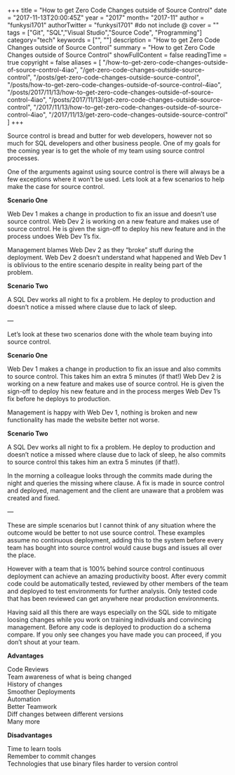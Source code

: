 +++
title = "How to get Zero Code Changes outside of Source Control"
date = "2017-11-13T20:00:45Z"
year = "2017"
month= "2017-11"
author = "funkysi1701"
authorTwitter = "funkysi1701" #do not include @
cover = ""
tags = ["Git", "SQL","Visual Studio","Source Code", "Programming"]
category="tech"
keywords = ["", ""]
description =  "How to get Zero Code Changes outside of Source Control"
summary = "How to get Zero Code Changes outside of Source Control"
showFullContent = false
readingTime = true
copyright = false
aliases = [
    "/how-to-get-zero-code-changes-outside-of-source-control-4iao",
    "/get-zero-code-changes-outside-source-control",
    "/posts/get-zero-code-changes-outside-source-control",
    "/posts/how-to-get-zero-code-changes-outside-of-source-control-4iao",
    "/posts/2017/11/13/how-to-get-zero-code-changes-outside-of-source-control-4iao",
    "/posts/2017/11/13/get-zero-code-changes-outside-source-control",
    "/2017/11/13/how-to-get-zero-code-changes-outside-of-source-control-4iao",
    "/2017/11/13/get-zero-code-changes-outside-source-control"
]
+++

Source control is bread and butter for web developers, however not so much for SQL developers and other business people. One of my goals for the coming year is to get the whole of my team using source control processes.

One of the arguments against using source control is there will always be a few exceptions where it won’t be used. Lets look at a few scenarios to help make the case for source control.

**Scenario One**

Web Dev 1 makes a change in production to fix an issue and doesn’t use source control. Web Dev 2 is working on a new feature and makes use of source control. He is given the sign-off to deploy his new feature and in the process undoes Web Dev 1’s fix.

Management blames Web Dev 2 as they “broke” stuff during the deployment. Web Dev 2 doesn’t understand what happened and Web Dev 1 is oblivious to the entire scenario despite in reality being part of the problem.

**Scenario Two**

A SQL Dev works all night to fix a problem. He deploy to production and doesn’t notice a missed where clause due to lack of sleep.

—

Let’s look at these two scenarios done with the whole team buying into source control.

**Scenario One**

Web Dev 1 makes a change in production to fix an issue and also commits to source control. This takes him an extra 5 minutes (if that!) Web Dev 2 is working on a new feature and makes use of source control. He is given the sign-off to deploy his new feature and in the process merges Web Dev 1’s fix before he deploys to production.

Management is happy with Web Dev 1, nothing is broken and new functionality has made the website better not worse.

**Scenario Two**

A SQL Dev works all night to fix a problem. He deploy to production and doesn’t notice a missed where clause due to lack of sleep, he also commits to source control this takes him an extra 5 minutes (if that!).

In the morning a colleague looks through the commits made during the night and queries the missing where clause. A fix is made in source control and deployed, management and the client are unaware that a problem was created and fixed.

—

These are simple scenarios but I cannot think of any situation where the outcome would be better to not use source control. These examples assume no continuous deployment, adding this to the system before every team has bought into source control would cause bugs and issues all over the place.

However with a team that is 100% behind source control continuous deployment can achieve an amazing productivity boost. After every commit code could be automatically tested, reviewed by other members of the team and deployed to test environments for further analysis. Only tested code that has been reviewed can get anywhere near production environments.

Having said all this there are ways especially on the SQL side to mitigate loosing changes while you work on training individuals and convincing management. Before any code is deployed to production do a schema compare. If you only see changes you have made you can proceed, if you don’t shout at your team.

**Advantages**

Code Reviews  
Team awareness of what is being changed  
History of changes  
Smoother Deployments  
Automation  
Better Teamwork  
Diff changes between different versions  
Many more

**Disadvantages**

Time to learn tools  
Remember to commit changes  
Technologies that use binary files harder to version control